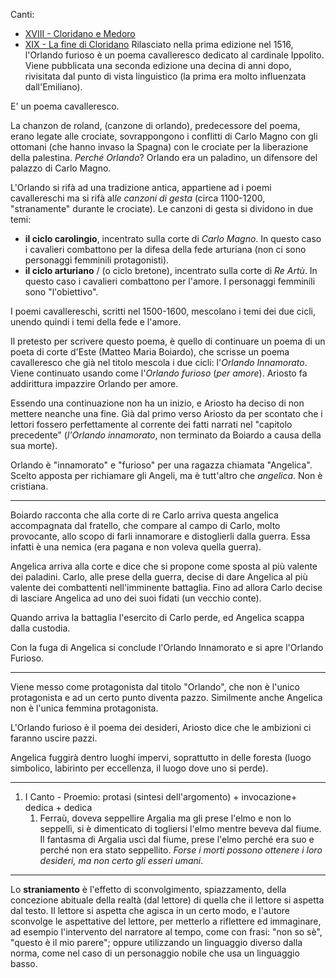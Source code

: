 Canti:
- [XVIII - Cloridano e Medoro](XVIII%20-%20Cloridano%20e%20Medoro.md)
- [XIX - La fine di Cloridano](XIX%20-%20La%20fine%20di%20Cloridano.md)
Rilasciato nella prima edizione nel 1516, l'Orlando furioso è un poema cavalleresco dedicato al cardinale Ippolito.
Viene pubblicata una seconda edizione una decina di anni dopo, rivisitata dal punto di vista linguistico (la prima era molto influenzata dall'Emiliano).

E' un poema cavalleresco.

La chanzon de roland, (canzone di orlando), predecessore del poema, erano legate alle crociate, sovrappongono i conflitti di Carlo Magno con gli ottomani (che hanno invaso la Spagna) con le crociate per la liberazione della palestina.
*Perché Orlando*? Orlando era un paladino, un difensore del palazzo di Carlo Magno.

L'Orlando si rifà ad una tradizione antica, appartiene ad i poemi cavallereschi ma si rifà al*le canzoni di gesta* (circa 1100-1200, "stranamente" durante le crociate). Le canzoni di gesta si dividono in due temi:
- **il ciclo carolingio**, incentrato sulla corte di *Carlo Magno*. In questo caso i cavalieri combattono per la difesa della fede arturiana (non ci sono personaggi femminili protagonisti).
- **il ciclo arturiano** / (o ciclo bretone), incentrato sulla corte di *Re Artù*. In questo caso i cavalieri combattono per l'amore. I personaggi femminili sono "l'obiettivo".

I poemi cavallereschi, scritti nel 1500-1600, mescolano i temi dei due cicli, unendo quindi i temi della fede e l'amore.

Il pretesto per scrivere questo poema, è quello di continuare un poema di un poeta di corte d'Este (Matteo Maria Boiardo), che scrisse un poema cavalleresco che già nel titolo mescola i due cicli: l'*Orlando Innamorato*. Viene continuato usando come l'*Orlando furioso* (*per amore*). Ariosto fa addirittura impazzire Orlando per amore.

Essendo una continuazione non ha un inizio, e Ariosto ha deciso di non mettere neanche una fine. Già dal primo verso Ariosto da per scontato che i lettori fossero perfettamente al corrente dei fatti narrati nel "capitolo precedente" (*l'Orlando innamorato*, non terminato da Boiardo a causa della sua morte).

Orlando è "innamorato" e "furioso" per una ragazza chiamata "Angelica". Scelto apposta per richiamare gli Angeli, ma è tutt'altro che *angelica*. Non è cristiana.

----

Boiardo racconta che alla corte di re Carlo arriva questa angelica accompagnata dal fratello, che compare al campo di Carlo, molto provocante, allo scopo di farli innamorare e distoglierli dalla guerra. Essa infatti è una nemica (era pagana e non voleva quella guerra).

Angelica arriva alla corte e dice che si propone come sposta al più valente dei paladini. Carlo, alle prese della guerra, decise di dare Angelica al più valente dei combattenti nell'imminente battaglia.
Fino ad allora Carlo decise di lasciare Angelica ad uno dei suoi fidati (un vecchio conte).

Quando arriva la battaglia l'esercito di Carlo perde, ed Angelica scappa dalla custodia.

Con la fuga di Angelica si conclude l'Orlando Innamorato e si apre l'Orlando Furioso.

----

Viene messo come protagonista dal titolo "Orlando", che non è l'unico protagonista e ad un certo punto diventa pazzo. Similmente anche Angelica non è l'unica femmina protagonista.

L'Orlando furioso è il poema dei desideri, Ariosto dice che le ambizioni ci faranno uscire pazzi.

Angelica fuggirà dentro luoghi impervi, soprattutto in delle foresta (luogo simbolico, labirinto per eccellenza, il luogo dove uno si perde).

----

1. I Canto - Proemio: protasi (sintesi dell'argomento) + invocazione+ dedica + dedica
	1. Ferraù, doveva seppellire Argalia ma gli prese l'elmo e non lo seppellì, si è dimenticato di togliersi l'elmo mentre beveva dal fiume. Il fantasma di Argalia uscì dal fiume, prese l'elmo perché era suo e perché non era stato seppellito. *Forse i morti possono ottenere i loro desideri, ma non certo gli esseri umani*.

---
Lo **straniamento** è l'effetto di sconvolgimento, spiazzamento, della concezione abituale della realtà (dal lettore) di quella che il lettore si aspetta dal testo. Il lettore si aspetta che agisca in un certo modo, e l'autore sconvolge le aspettative del lettore, per metterlo a riflettere ed immaginare, ad esempio l'intervento del narratore al tempo, come con frasi: "non so sè", "questo è il mio parere"; oppure utilizzando un linguaggio diverso dalla norma, come nel caso di un personaggio nobile che usa un linguaggio basso.